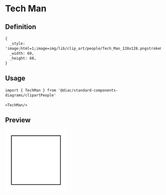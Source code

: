 # Tech Man

## Definition

```
{
  _style: 'image;html=1;image=img/lib/clip_art/people/Tech_Man_128x128.pngstrokeColor=none;',
  _width: 60,
  _height: 60,
}
```

## Usage

```
import { TechMan } from '@diac/standard-components-diagrams/clipartPeople'

<TechMan/>
```

## Preview

<img src="./tech-man.png" width="200"/>

